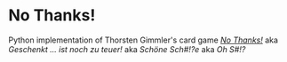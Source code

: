 # No Thanks!

Python implementation of Thorsten Gimmler's card game
[*No Thanks!*](https://recommend.games/#/game/12942) aka *Geschenkt ... ist noch
zu teuer!* aka *Schöne Sch#!?e* aka *Oh S#!?*
